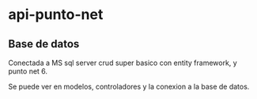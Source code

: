 # api-punto-net

## Base de datos
Conectada a MS sql server crud super basico con entity framework, y punto net 6.

Se puede ver en modelos, controladores y la conexion a la base de datos.


